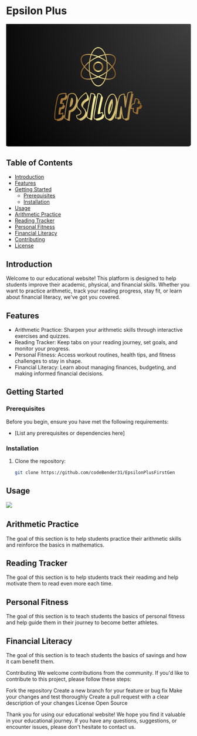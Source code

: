 # Epsilon Plus


![Website Screenshot](https://github.com/codeBender31/EpsilonPlusFirstGen/blob/main/ProjectLogin/EpsilonLogo.PNG)

## Table of Contents

- [Introduction](#introduction)
- [Features](#features)
- [Getting Started](#getting-started)
  - [Prerequisites](#prerequisites)
  - [Installation](#installation)
- [Usage](#usage)
- [Arithmetic Practice](#arithmetic-practice)
- [Reading Tracker](#reading-tracker)
- [Personal Fitness](#personal-fitness)
- [Financial Literacy](#financial-literacy)
- [Contributing](#contributing)
- [License](#license)

## Introduction

Welcome to our educational website! This platform is designed to help students improve their academic, physical, and financial skills. Whether you want to practice arithmetic, track your reading progress, stay fit, or learn about financial literacy, we've got you covered.

## Features

- Arithmetic Practice: Sharpen your arithmetic skills through interactive exercises and quizzes.
- Reading Tracker: Keep tabs on your reading journey, set goals, and monitor your progress.
- Personal Fitness: Access workout routines, health tips, and fitness challenges to stay in shape.
- Financial Literacy: Learn about managing finances, budgeting, and making informed financial decisions.

## Getting Started

### Prerequisites

Before you begin, ensure you have met the following requirements:

- [List any prerequisites or dependencies here]

### Installation

1. Clone the repository:

   ```sh
   git clone https://github.com/codeBender31/EpsilonPlusFirstGen
   
## Usage
![](https://github.com/codeBender31/EpsilonPlusFirstGen/blob/main/FirstIteration.gif)

## Arithmetic Practice
The goal of this section is to help students practice their arithmetic skills and reinforce the basics in mathematics. 

## Reading Tracker
The goal of this section is to help students track their readimg and help motivate them to read even more each time. 

## Personal Fitness
The goal of this section is to teach students the basics of personal fitness and help guide them in their journey to become better athletes. 

## Financial Literacy
The goal of this section is to teach students the basics of savings and how it cam benefit them.

Contributing
We welcome contributions from the community. If you'd like to contribute to this project, please follow these steps:

Fork the repository
Create a new branch for your feature or bug fix
Make your changes and test thoroughly
Create a pull request with a clear description of your changes
License
Open Source

Thank you for using our educational website! We hope you find it valuable in your educational journey. If you have any questions, suggestions, or encounter issues, please don't hesitate to contact us.

